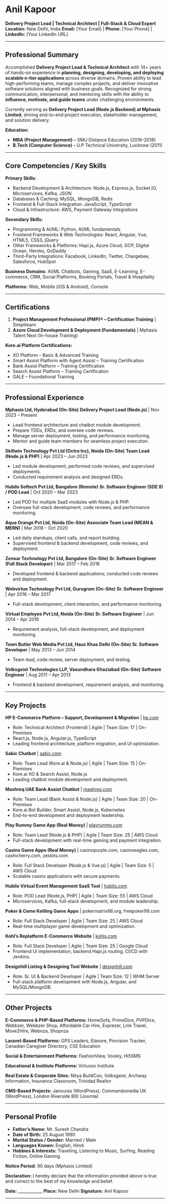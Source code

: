 # **Anil Kapoor**

**Delivery Project Lead | Technical Architect | Full-Stack & Cloud Expert**
**Location:** New Delhi, India
**Email:** [Your Email] | **Phone:** [Your Phone] | **LinkedIn:** [Your LinkedIn URL]

---

## **Professional Summary**

Accomplished **Delivery Project Lead & Technical Architect** with 14+ years of hands-on experience in **planning, designing, developing, and deploying scalable n-tier applications** across diverse domains. Proven ability to lead high-performing teams, manage complex projects, and deliver innovative software solutions aligned with business goals. Recognized for strong communication, interpersonal, and mentoring skills with the ability to **influence, motivate, and guide teams** under challenging environments.

Currently serving as **Delivery Project Lead (Node.js Backend) at Mphasis Limited**, driving end-to-end project execution, stakeholder management, and solution delivery.

**Education:**

* **MBA (Project Management)** – SMU Distance Education (2016–2018)
* **B.Tech (Computer Science)** – U.P Technical University, Lucknow (2011)

---

## **Core Competencies / Key Skills**

**Primary Skills:**

* Backend Development & Architecture: Node.js, Express.js, Socket.IO, Microservices, Kafka, JSON
* Databases & Caching: MySQL, MongoDB, Redis
* Frontend & Full-Stack Integration: JavaScript, TypeScript
* Cloud & Infrastructure: AWS, Payment Gateway Integrations

**Secondary Skills:**

* Programming & AI/ML: Python, AI/ML fundamentals
* Frontend Frameworks & Web Technologies: React, Angular, Vue, HTML5, CSS3, jQuery
* Other Frameworks & Platforms: Hapi.js, Azure Cloud, GCP, Digital Ocean, Heroku, GoDaddy
* Third-Party Integrations: Facebook, LinkedIn, Twitter, Chargebee, Salesforce, HubSpot

**Business Domains:** AI/ML Chatbots, Gaming, SaaS, E-Learning, E-commerce, CRM, Social Platforms, Booking Portals, Travel & Hospitality

**Platforms:** Web, Mobile (iOS & Android), Console

---

## **Certifications**

1. **Project Management Professional (PMP)® – Certification Training** | Simplilearn
2. **Azure Cloud Development & Deployment (Fundamentals)** | Mphasis Talent Next (In-house Training)

**Kore.ai Platform Certifications:**

* XO Platform – Basic & Advanced Training
* Smart Assist Platform with Agent Assist – Training Certification
* Bank Assist Platform – Training Certification
* Search Assist Platform – Training Certification
* GALE – Foundational Training

---

## **Professional Experience**

**Mphasis Ltd, Hyderabad (On-Site)**
**Delivery Project Lead (Node.js)** | Nov 2023 – Present

* Lead frontend architecture and chatbot module development.
* Prepare TDDs, ERDs, and oversee code reviews.
* Manage server deployment, testing, and performance monitoring.
* Mentor and guide team members for seamless project execution.

**Skillwin Technology Pvt Ltd (Octro Inc), Noida (On-Site)**
**Team Lead (Node.js & PHP)** | Apr 2023 – Jun 2023

* Led module development, performed code reviews, and supervised deployments.
* Conducted requirement analysis and designed ERDs.

**Hubilo Softech Pvt Ltd, Bangalore (Remote)**
**Sr. Software Engineer (SDE II) / POD Lead** | Oct 2020 – Mar 2023

* Led POD for multiple SaaS modules with Node.js & PHP.
* Oversaw full-stack development, code reviews, and performance monitoring.

**Aqua Orange Pvt Ltd, Noida (On-Site)**
**Associate Team Lead (MEAN & MERN)** | Mar 2018 – Oct 2020

* Led daily standups, client calls, and report building.
* Supervised frontend & backend development, code reviews, and deployment.

**Zensar Technology Pvt Ltd, Bangalore (On-Site)**
**Sr. Software Engineer (Full Stack Developer)** | Mar 2017 – Feb 2018

* Developed frontend & backend applications; conducted code reviews and deployment.

**Webvirtue Technology Pvt Ltd, Gurugram (On-Site)**
**Sr. Software Engineer** | Apr 2016 – Mar 2017

* Full-stack development, client interaction, and performance monitoring.

**Virtual Employee Pvt Ltd, Noida (On-Site)**
**Sr. Software Engineer** | Jun 2014 – Apr 2016

* Requirement analysis, full-stack development, and deployment monitoring.

**Town Butler Web Media Pvt Ltd, Hauz Khas Delhi (On-Site)**
**Sr. Software Developer** | May 2013 – Jun 2014

* Team lead, code review, server deployment, and testing.

**Volksgeist Technologies LLP, Vasundhara Ghaziabad (On-Site)**
**Software Engineer** | Aug 2011 – Apr 2013

* Frontend & backend development, requirement analysis, and monitoring.

---

## **Key Projects**

**HP E-Commerce Platform – Support, Development & Migration** | [hp.com](https://www.hp.com/gb-en/shop/)

* Role: Technical Architect (Frontend) | Agile | Team Size: 17 | On-Premises
* React.js, Node.js, Angular.js, TypeScript
* Leading frontend architecture, platform migration, and UI optimization.

**Sabic Chatbot** | [sabic.com](https://www.sabic.com)

* Role: Team Lead (Kore.ai & Node.js) | Agile | Team Size: 15 | On-Premises
* Kore.ai XO & Search Assist, Node.js
* Leading chatbot module development and deployment.

**Mashreq UAE Bank Assist Chatbot** | [mashreq.com](https://www.mashreq.com/en/)

* Role: Team Lead (Bank Assist & Node.js) | Agile | Team Size: 20 | On-Premises
* Kore.ai Bot Builder, Smart Assist, Node.js, Kubernetes
* End-to-end development and deployment leadership.

**Play Rummy Game App (Real Money)** | [playrummy.com](https://www.playrummy.com)

* Role: Team Lead (Node.js & PHP) | Agile | Team Size: 25 | AWS Cloud
* Full-stack development with real-time gaming and payment integration.

**Casino Game Apps (Real Money)** | casinopurple.com, casinoeagles.com, cashicherry.com, zeslots.com

* Role: Full Stack Developer (Node.js & Vue.js) | Agile | Team Size: 5 | AWS Cloud
* Scalable casino applications with secure payments.

**Hubilo Virtual Event Management SaaS Tool** | [hubilo.com](https://www.hubilo.com)

* Role: POD Lead (Node.js, PHP) | Agile | Team Size: 55 | AWS Cloud
* Microservices, Kafka, full-stack development, and module leadership.

**Poker & Ceme Keliling Game Apps** | pokermatrix66.org, freepoker99.com

* Role: Full Stack Developer | Agile | Team Size: 25 | AWS Cloud
* Real-time multiplayer game development and optimization.

**Kohl’s Replatform E-Commerce Website** | [kohls.com](https://www.kohls.com)

* Role: Full Stack Developer | Agile | Team Size: 25 | Google Cloud
* Frontend UI implementation, backend Hapi.js routing, CI/CD with Jenkins.

**Designhill Listing & Designing Tool Website** | [designhill.com](https://www.designhill.com)

* Role: Sr. UI & Backend Developer | Agile | Team Size: 12 | WHM Server
* Full-stack platform development with Node.js, Angular, and MySQL/MongoDB.

---

## **Other Projects**

**E-Commerce & PHP-Based Platforms:** HomeSofa, PrimeDice, PVPDice, Webbzer, Webbzer Shop, Affordable Car Hire, Exprezer, Link Travel, Move2Hire, Webnza, Shopnza

**Laravel-Based Platforms:** GPS Leaders, Elanore, Provision Tracker, Canadian Caregiver Directory, CSE Education

**Social & Entertainment Platforms:** FashionView, Vookly, Hi5SMS

**Educational & Institute Platforms:** Virtuoso Institute

**Real Estate & Corporate Sites:** Nitya BuildCon, Volksgeist, Archway Information, Insurance Classroom, Trinidad Realtor

**CMS-Based Projects:** Janouras (WordPress), Commandomedia UK (WordPress), London Riverside BID (Joomla)

---

## **Personal Profile**

* **Father’s Name:** Mr. Suresh Chandra
* **Date of Birth:** 25 August 1990
* **Marital Status / Gender:** Married / Male
* **Languages Known:** English, Hindi
* **Hobbies & Interests:** Traveling, Listening to Music, Surfing, Reading Fiction, Online Gaming

**Notice Period:** 90 days (Mphasis Limited)

**Declaration:**
I hereby declare that the information provided above is true and correct to the best of my knowledge and belief.

**Date:** ____________
**Place:** New Delhi
**Signature:** Anil Kapoor

---
